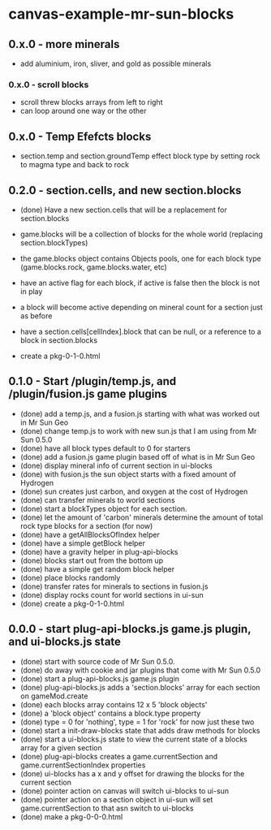 # canvas-example-mr-sun-blocks

## 0.x.0 - more minerals
* add aluminium, iron, sliver, and gold as possible minerals

### 0.x.0 - scroll blocks
* scroll threw blocks arrays from left to right
* can loop around one way or the other

## 0.x.0 - Temp Efefcts blocks
* section.temp and section.groundTemp effect block type by setting rock to magma type and back to rock

## 0.2.0 - section.cells, and new section.blocks
* (done) Have a new section.cells that will be a replacement for section.blocks
* game.blocks will be a collection of blocks for the whole world (replacing section.blockTypes)
* the game.blocks object contains Objects pools, one for each block type (game.blocks.rock, game.blocks.water, etc)
* have an active flag for each block, if active is false then the block is not in play

* a block will become active depending on mineral count for a section just as before
* have a section.cells\[cellIndex\].block that can be null, or a reference to a block in section.blocks
* create a pkg-0-1-0.html

## 0.1.0 - Start /plugin/temp.js, and /plugin/fusion.js game plugins
* (done) add a temp.js, and a fusion.js starting with what was worked out in Mr Sun Geo
* (done) change temp.js to work with new sun.js that I am using from Mr Sun 0.5.0
* (done) have all block types default to 0 for starters
* (done) add a fusion.js game plugin based off of what is in Mr Sun Geo
* (done) display mineral info of current section in ui-blocks
* (done) with fusion.js the sun object starts with a fixed amount of Hydrogen
* (done) sun creates just carbon, and oxygen at the cost of Hydrogen
* (done) can transfer minerals to world sections
* (done) start a blockTypes object for each section.
* (done) let the amount of 'carbon' minerals determine the amount of total rock type blocks for a section (for now)
* (done) have a getAllBlocksOfIndex helper
* (done) have a simple getBlock helper
* (done) have a gravity helper in plug-api-blocks
* (done) blocks start out from the bottom up
* (done) have a simple get random block helper
* (done) place blocks randomly
* (done) transfer rates for minerals to sections in fusion.js
* (done) display rocks count for world sections in ui-sun
* (done) create a pkg-0-1-0.html

## 0.0.0 - start plug-api-blocks.js game.js plugin, and ui-blocks.js state
* (done) start with source code of Mr Sun 0.5.0.
* (done) do away with cookie and jar plugins that come with Mr Sun 0.5.0
* (done) start a plug-api-blocks.js game.js plugin
* (done) plug-api-blocks.js adds a 'section.blocks' array for each section on gameMod.create
* (done) each blocks array contains 12 x 5 'block objects'
* (done) a 'block object' contains a block.type property
* (done) type = 0 for 'nothing', type = 1 for 'rock' for now just these two
* (done) start a init-draw-blocks state that adds draw methods for blocks
* (done) start a ui-blocks.js state to view the current state of a blocks array for a given section
* (done) plug-api-blocks creates a game.currentSection and game.currentSectionIndex properties
* (done) ui-blocks has a x and y offset for drawing the blocks for the current section
* (done) pointer action on canvas will switch ui-blocks to ui-sun
* (done) pointer action on a section object in ui-sun will set game.currentSection to that asn switch to ui-blocks
* (done) make a pkg-0-0-0.html